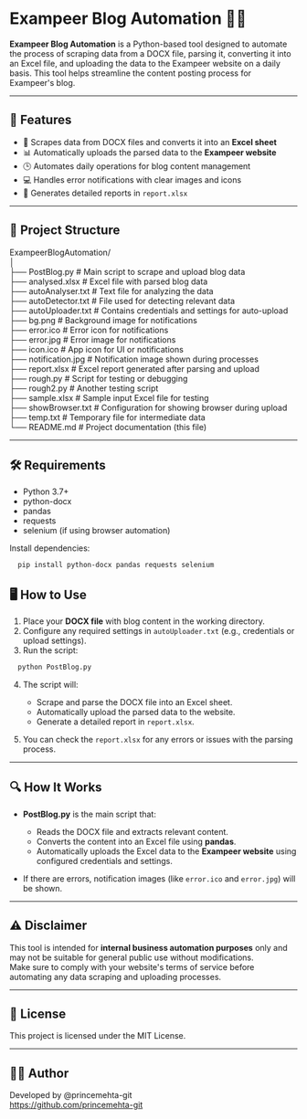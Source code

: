 # Exampeer Blog Automation 🤖📝

**Exampeer Blog Automation** is a Python-based tool designed to automate the process of scraping data from a DOCX file, parsing it, converting it into an Excel file, and uploading the data to the Exampeer website on a daily basis. This tool helps streamline the content posting process for Exampeer's blog.

---

## 🧰 Features

- 📄 Scrapes data from DOCX files and converts it into an **Excel sheet**  
- 📊 Automatically uploads the parsed data to the **Exampeer website**  
- 🕒 Automates daily operations for blog content management  
- 💻 Handles error notifications with clear images and icons  
- 📝 Generates detailed reports in `report.xlsx`

---

## 📁 Project Structure

ExampeerBlogAutomation/  
│  
├── PostBlog.py            # Main script to scrape and upload blog data  
├── analysed.xlsx          # Excel file with parsed blog data  
├── autoAnalyser.txt       # Text file for analyzing the data  
├── autoDetector.txt       # File used for detecting relevant data  
├── autoUploader.txt       # Contains credentials and settings for auto-upload  
├── bg.png                 # Background image for notifications  
├── error.ico              # Error icon for notifications  
├── error.jpg              # Error image for notifications  
├── icon.ico               # App icon for UI or notifications  
├── notification.jpg       # Notification image shown during processes  
├── report.xlsx            # Excel report generated after parsing and upload  
├── rough.py               # Script for testing or debugging  
├── rough2.py              # Another testing script  
├── sample.xlsx            # Sample input Excel file for testing  
├── showBrowser.txt        # Configuration for showing browser during upload  
├── temp.txt               # Temporary file for intermediate data  
└── README.md              # Project documentation (this file)

---

## 🛠️ Requirements

- Python 3.7+  
- python-docx  
- pandas  
- requests  
- selenium (if using browser automation)  

Install dependencies:
``` bash
  pip install python-docx pandas requests selenium
```
## 🖥️ How to Use

1. Place your **DOCX file** with blog content in the working directory.  
2. Configure any required settings in `autoUploader.txt` (e.g., credentials or upload settings).  
3. Run the script:
``` bash
  python PostBlog.py
```

4. The script will:
   - Scrape and parse the DOCX file into an Excel sheet.
   - Automatically upload the parsed data to the website.
   - Generate a detailed report in `report.xlsx`.

5. You can check the `report.xlsx` for any errors or issues with the parsing process.

---

## 🔍 How It Works

- **PostBlog.py** is the main script that:
  - Reads the DOCX file and extracts relevant content.
  - Converts the content into an Excel file using **pandas**.
  - Automatically uploads the Excel data to the **Exampeer website** using configured credentials and settings.
  
- If there are errors, notification images (like `error.ico` and `error.jpg`) will be shown.

---

## ⚠️ Disclaimer

This tool is intended for **internal business automation purposes** only and may not be suitable for general public use without modifications.  
Make sure to comply with your website's terms of service before automating any data scraping and uploading processes.

---

## 📄 License

This project is licensed under the MIT License.

---

## 🙋‍♂️ Author

Developed by @princemehta-git  
https://github.com/princemehta-git


